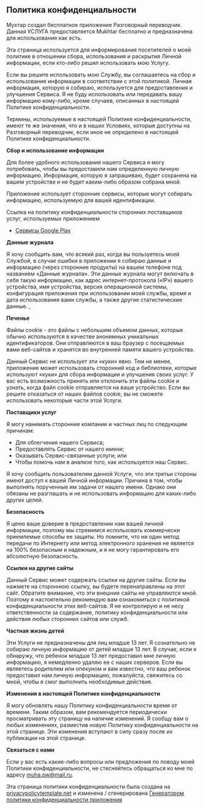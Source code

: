 ## <font style="vertical-align: inherit;"><font style="vertical-align: inherit;">Политика конфиденциальности</font></font>

<font style="vertical-align: inherit;"><font style="vertical-align: inherit;">Мухтар создал бесплатное приложение Разговорный переводчик.</font> <font style="vertical-align: inherit;">Данная УСЛУГА предоставляется Mukhtar бесплатно и предназначена для использования как есть.</font></font>

<font style="vertical-align: inherit;"><font style="vertical-align: inherit;">Эта страница используется для информирования посетителей о моей политике в отношении сбора, использования и раскрытия Личной информации, если кто-либо решил использовать мою Услугу.</font></font>

<font style="vertical-align: inherit;"><font style="vertical-align: inherit;">Если вы решите использовать мою Службу, вы соглашаетесь на сбор и использование информации в соответствии с этой политикой.</font> <font style="vertical-align: inherit;">Личная информация, которую я собираю, используется для предоставления и улучшения Сервиса.</font> <font style="vertical-align: inherit;">Я не буду использовать или передавать вашу информацию кому-либо, кроме случаев, описанных в настоящей Политике конфиденциальности.</font></font>

<font style="vertical-align: inherit;"><font style="vertical-align: inherit;">Термины, используемые в настоящей Политике конфиденциальности, имеют те же значения, что и в наших Условиях, которые доступны на Разговорный переводчик, если иное не определено в настоящей Политике конфиденциальности.</font></font>

**<font style="vertical-align: inherit;"><font style="vertical-align: inherit;">Сбор и использование информации</font></font>**

<font style="vertical-align: inherit;"><font style="vertical-align: inherit;">Для более удобного использования нашего Сервиса я могу потребовать, чтобы вы предоставили нам определенную личную информацию.</font> <font style="vertical-align: inherit;">Информация, которую я запрашиваю, будет сохранена на вашем устройстве и не будет каким-либо образом собрана мной.</font></font>

<font style="vertical-align: inherit;"><font style="vertical-align: inherit;">Приложение использует сторонние сервисы, которые могут собирать информацию, используемую для вашей идентификации.</font></font>

<font style="vertical-align: inherit;"><font style="vertical-align: inherit;">Ссылка на политику конфиденциальности сторонних поставщиков услуг, используемых приложением</font></font>

*   [<font style="vertical-align: inherit;"><font style="vertical-align: inherit;">Сервисы Google Play</font></font>](https://www.google.com/policies/privacy/)

**<font style="vertical-align: inherit;"><font style="vertical-align: inherit;">Данные журнала</font></font>**

<font style="vertical-align: inherit;"><font style="vertical-align: inherit;">Я хочу сообщить вам, что всякий раз, когда вы пользуетесь моей Службой, в случае ошибки в приложении я собираю данные и информацию (через сторонние продукты) на вашем телефоне под названием «Данные журнала».</font> <font style="vertical-align: inherit;">Эти данные журнала могут включать в себя такую ​​информацию, как адрес интернет-протокола («IP») вашего устройства, имя устройства, версия операционной системы, конфигурация приложения при использовании моей службы, время и дата использования вами службы, а также другие статистические данные. ,</font></font>

**<font style="vertical-align: inherit;"><font style="vertical-align: inherit;">Печенье</font></font>**

<font style="vertical-align: inherit;"><font style="vertical-align: inherit;">Файлы cookie - это файлы с небольшим объемом данных, которые обычно используются в качестве анонимных уникальных идентификаторов.</font> <font style="vertical-align: inherit;">Они отправляются в ваш браузер с посещаемых вами веб-сайтов и хранятся во внутренней памяти вашего устройства.</font></font>

<font style="vertical-align: inherit;"><font style="vertical-align: inherit;">Данный Сервис не использует эти «куки» явно.</font> <font style="vertical-align: inherit;">Тем не менее, приложение может использовать сторонний код и библиотеки, которые используют «куки» для сбора информации и улучшения своих услуг.</font> <font style="vertical-align: inherit;">У вас есть возможность принять или отклонить эти файлы cookie и узнать, когда файл cookie отправляется на ваше устройство.</font> <font style="vertical-align: inherit;">Если вы решите отказаться от наших файлов cookie, вы не сможете использовать некоторые части этой Услуги.</font></font>

**<font style="vertical-align: inherit;"><font style="vertical-align: inherit;">Поставщики услуг</font></font>**

<font style="vertical-align: inherit;"><font style="vertical-align: inherit;">Я могу нанимать сторонние компании и частных лиц по следующим причинам:</font></font>

*   <font style="vertical-align: inherit;"><font style="vertical-align: inherit;">Для облегчения нашего Сервиса;</font></font>
*   <font style="vertical-align: inherit;"><font style="vertical-align: inherit;">Предоставлять Сервис от нашего имени;</font></font>
*   <font style="vertical-align: inherit;"><font style="vertical-align: inherit;">Оказывать Сервис-связанные услуги;</font> <font style="vertical-align: inherit;">или</font></font>
*   <font style="vertical-align: inherit;"><font style="vertical-align: inherit;">Чтобы помочь нам в анализе того, как используется наш Сервис.</font></font>

<font style="vertical-align: inherit;"><font style="vertical-align: inherit;">Я хочу сообщить пользователям данной Услуги, что эти третьи стороны имеют доступ к вашей Личной информации.</font> <font style="vertical-align: inherit;">Причина в том, чтобы выполнять порученные им задачи от нашего имени.</font> <font style="vertical-align: inherit;">Однако они обязаны не разглашать и не использовать информацию для каких-либо других целей.</font></font>

**<font style="vertical-align: inherit;"><font style="vertical-align: inherit;">Безопасность</font></font>**

<font style="vertical-align: inherit;"><font style="vertical-align: inherit;">Я ценю ваше доверие в предоставлении нам вашей личной информации, поэтому мы стремимся использовать коммерчески приемлемые способы ее защиты.</font> <font style="vertical-align: inherit;">Но помните, что ни один метод передачи по Интернету или метод электронного хранения не является на 100% безопасным и надежным, и я не могу гарантировать его абсолютную безопасность.</font></font>

**<font style="vertical-align: inherit;"><font style="vertical-align: inherit;">Ссылки на другие сайты</font></font>**

<font style="vertical-align: inherit;"><font style="vertical-align: inherit;">Данный Сервис может содержать ссылки на другие сайты.</font> <font style="vertical-align: inherit;">Если вы нажмете на стороннюю ссылку, вы будете перенаправлены на этот сайт.</font> <font style="vertical-align: inherit;">Обратите внимание, что эти внешние сайты не управляются мной.</font> <font style="vertical-align: inherit;">Поэтому я настоятельно рекомендую вам ознакомиться с политикой конфиденциальности этих веб-сайтов.</font> <font style="vertical-align: inherit;">Я не контролирую и не несу ответственности за содержание, политику конфиденциальности или действия любых сторонних сайтов или служб.</font></font>

**<font style="vertical-align: inherit;"><font style="vertical-align: inherit;">Частная жизнь детей</font></font>**

<font style="vertical-align: inherit;"><font style="vertical-align: inherit;">Эти Услуги не предназначены для лиц младше 13 лет. Я сознательно не собираю личную информацию от детей младше 13 лет. В случае, если я обнаружу, что ребенок младше 13 лет предоставил мне личную информацию, я немедленно удаляю ее с наших серверов.</font> <font style="vertical-align: inherit;">Если вы являетесь родителем или опекуном и вам известно, что ваш ребенок предоставил нам личную информацию, пожалуйста, свяжитесь со мной, чтобы я смог выполнить необходимые действия.</font></font>

**<font style="vertical-align: inherit;"><font style="vertical-align: inherit;">Изменения в настоящей Политике конфиденциальности</font></font>**

<font style="vertical-align: inherit;"><font style="vertical-align: inherit;">Я могу обновлять нашу Политику конфиденциальности время от времени.</font> <font style="vertical-align: inherit;">Таким образом, вам рекомендуется периодически просматривать эту страницу на наличие изменений.</font> <font style="vertical-align: inherit;">Я сообщу вам о любых изменениях, разместив новую Политику конфиденциальности на этой странице.</font> <font style="vertical-align: inherit;">Эти изменения вступают в силу сразу после их публикации на этой странице.</font></font>

**<font style="vertical-align: inherit;"><font style="vertical-align: inherit;">Связаться с нами</font></font>**

<font style="vertical-align: inherit;"><font style="vertical-align: inherit;">Если у вас есть какие-либо вопросы или предложения по поводу моей Политики конфиденциальности, не стесняйтесь обращаться ко мне по адресу muha.pw@mail.ru.</font></font>

<font style="vertical-align: inherit;"><font style="vertical-align: inherit;">Эта страница политики конфиденциальности была создана на</font></font> [<font style="vertical-align: inherit;"><font style="vertical-align: inherit;">privacypolicytemplate.net</font></font>](https://privacypolicytemplate.net) <font style="vertical-align: inherit;"><font style="vertical-align: inherit;">и изменена / сгенерирована</font></font> [<font style="vertical-align: inherit;"><font style="vertical-align: inherit;">Генератором политики конфиденциальности приложения</font></font>](https://app-privacy-policy-generator.firebaseapp.com/)
